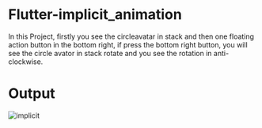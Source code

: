 # Flutter-implicit_animation

In this Project, firstly you see the circleavatar in stack and then one floating action button in the bottom right, if press the bottom right button, you will see the circle avator in stack rotate and you see the rotation in anti-clockwise.

# Output
![implicit](https://github.com/user-attachments/assets/81f3f3b7-ed90-4c5c-a162-37af3263cfa6)

